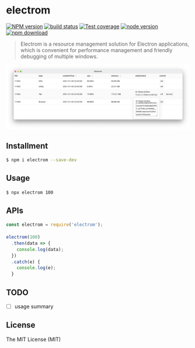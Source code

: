 # electrom

[![NPM version][npm-image]][npm-url]
[![build status][travis-image]][travis-url]
[![Test coverage][coveralls-image]][coveralls-url]
[![node version][node-image]][node-url]
[![npm download][download-image]][download-url]

[npm-image]: https://img.shields.io/npm/v/electrom.svg?style=flat-square
[npm-url]: https://npmjs.org/package/electrom
[travis-image]: https://api.travis-ci.com/xudafeng/electrom.svg?branch=master
[travis-url]: https://travis-ci.com/github/xudafeng/electrom
[coveralls-image]: https://img.shields.io/coveralls/xudafeng/electrom.svg?style=flat-square
[coveralls-url]: https://coveralls.io/r/xudafeng/electrom?branch=master
[node-image]: https://img.shields.io/badge/node.js-%3E=_8-green.svg?style=flat-square
[node-url]: http://nodejs.org/download/
[download-image]: https://img.shields.io/npm/dm/electrom.svg?style=flat-square
[download-url]: https://npmjs.org/package/electrom

> Electrom is a resource management solution for Electron applications, which is convenient for performance management and friendly debugging of multiple windows.

![](./demo.png)

## Installment

```bash
$ npm i electrom --save-dev
```

## Usage

```bash
$ npx electrom 100
```

## APIs

```javascript
const electrom = require('electrom');

electrom(100)
  .then(data => {
    console.log(data);
  })
  .catch(e) {
    console.log(e);
  }
```

## TODO

- [ ] usage summary

## License

The MIT License (MIT)
